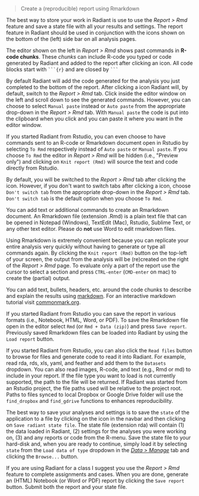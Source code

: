 > Create a (reproducible) report using Rmarkdown

The best way to store your work in Radiant is use to use the _Report > Rmd_ feature and save a state file with all your results and settings. The report feature in Radiant should be used in conjunction with the <i title='Report results' class='fa fa-edit'></i> icons shown on the bottom of the (left) side bar on all analysis pages.

The editor shown on the left in _Report > Rmd_ shows past commands in **R-code chunks**. These _chunks_ can include R-code you typed or code generated by Radiant and added to the report after clicking an <i title='Report results' class='fa fa-edit'></i> icon. All code blocks start with ```` ```{r} ```` and are closed by ```` ``` ````

By default Radiant will add the code generated for the analysis you just completed to the bottom of the report. After clicking a <i title='Report results' class='fa fa-edit'></i> icon Radiant will, by default, switch to the _Report > Rmd_ tab. Click inside the editor window on the left and scroll down to see the generated commands. However, you can choose to select `Manual paste` instead or `Auto paste` from the appropriate drop-down in the _Report > Rmd_ tab. With `Manual paste` the code is put into the clipboard when you click <i title='Report results' class='fa fa-edit'></i> and you can paste it where you want in the editor window.

If you started Radiant from Rstudio, you can even choose to have commands sent to an R-code or Rmarkdown document open in Rstudio by selecting `To Rmd` respectively instead of `Auto paste` or `Manual paste`. If you choose `To Rmd` the editor in _Report > Rmd_ will be hidden (i.e., "Preview only") and clicking on `Knit report (Rmd)` will source the text and code directly from Rstudio. 

By default, you will be switched to the _Report > Rmd_ tab after clicking the <i title='Report results' class='fa fa-edit'></i> icon. However, if you don't want to switch tabs after clicking  a <i title='Report results' class='fa fa-edit'></i> icon, choose `Don't switch tab` from the appropriate drop-down in the _Report > Rmd_ tab. `Don't switch tab` is the default option when you choose `To Rmd`.

You can add text or additional commands to create an Rmarkdown document. An Rmarkdown file (extension .Rmd) is a plain text file that can be opened in Notepad (Windows), TextEdit (Mac), Rstudio, Sublime Text, or any other text editor. Please do **not** use Word to edit rmarkdown files.

Using Rmarkdown is extremely convenient because you can replicate your entire analysis very quickly without having to generate or type all commands again. By clicking the `Knit report (Rmd)` button on the top-left of your screen, the output from the analysis will be (re)created on the right of the _Report > Rmd_ page. To evaluate only a part of the report use the cursor to select a section and press `CTRL-enter` (`CMD-enter` on mac) to create the (partial) output.

You can add text, bullets, headers, etc. around the code chunks to describe and explain the results using <a href="http://rmarkdown.rstudio.com/authoring_pandoc_markdown.html" target="_blank">markdown</a>. For an interactive markdown tutorial visit <a href="http://commonmark.org/help/" target="_blank">commonmark.org</a>.

If you started Radiant from Rstudio you can save the report in various formats (i.e., Notebook, HTML, Word, or PDF). To save the Rmarkdown file open in the editor select `Rmd` (or `Rmd + Data (zip)`) and press `Save report`. Previously saved Rmarkdown files can be loaded into Radiant by using the `Load report` button.

If you started Radiant from Rstudio, you can also click the `Read files` button to browse for files and generate code to read it into Radiant. For example, read rda, rds, xls, yaml, and feather and add them to the `Datasets` dropdown. You can also read images, R-code, and text (e.g., Rmd or md) to include in your report. If the file type you want to load is not currently supported, the path to the file will be returned. If Radiant was started from an Rstudio project, the file paths used will be relative to the project root. Paths to files synced to local Dropbox or Google Drive folder will use the `find_dropbox` and `find_gdrive` functions to enhances reproducibility.

The best way to save your analyses and settings is to save the `state` of the application to a file by clicking on the <i title='Save' class='fa fa-save'></i> icon in the navbar and then clicking on `Save radiant state file`. The state file (extension rda) will contain (1) the data loaded in Radiant, (2) settings for the analyses you were working on, (3) and any reports or code from the R-menu. Save the state file to your hard-disk and, when you are ready to continue, simply load it by selecting `state` from the `Load data of type` dropdown in the <a href="https://radiant-rstats.github.io/docs/data/manage.html" target="_blank">_Data > Manage_</a> tab and clicking the `Browse...` button.

If you are using Radiant for a class I suggest you use the _Report > Rmd_ feature to complete assignments and cases. When you are done, generate an (HTML) Notebook (or Word or PDF) report by clicking the `Save report` button. Submit both the report and your state file.
